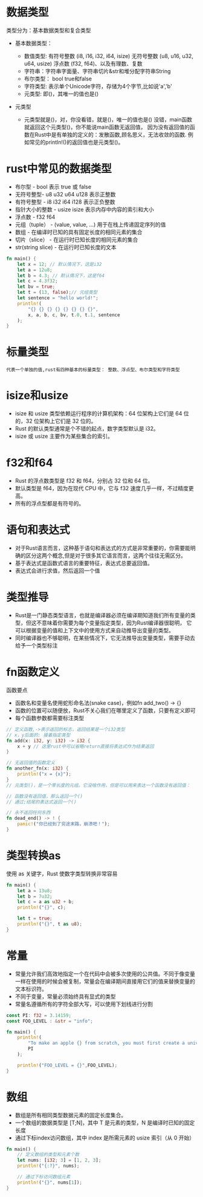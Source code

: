 # 数据类型
类型分为：基本数据类型和复合类型
- 基本数据类型：
    - 数值类型: 有符号整数 (i8, i16, i32, i64, isize)
            无符号整数 (u8, u16, u32, u64, usize) 
            浮点数 (f32, f64)、以及有理数、复数
    - 字符串：字符串字面量、字符串切片&str和堆分配字符串String
    - 布尔类型： bool true和false
    - 字符类型: 表示单个Unicode字符，存储为4个字节,比如说'a','b'
    - 元类型: 即()，其唯一的值也是()

- 元类型
    - 元类型就是()，对，你没看错，就是()，唯一的值也是()
    没错，main函数就返回这个元类型()，你不能说main函数无返回值，
    因为没有返回值的函数在Rust中是有单独的定义的：发散函数,顾名思义，无法收敛的函数.
    例如常见的println!()的返回值也是元类型()。

# rust中常见的数据类型
- 布尔型 - bool 表示 true 或 false
- 无符号整型- u8 u32 u64 u128 表示正整数
- 有符号整型 - i8 i32 i64 i128 表示正负整数
- 指针大小的整数 - usize isize 表示内存中内容的索引和大小
- 浮点数 - f32 f64
- 元组（tuple） - (value, value, ...) 用于在栈上传递固定序列的值
- 数组 - 在编译时已知的具有固定长度的相同元素的集合
- 切片（slice） - 在运行时已知长度的相同元素的集合
- str(string slice) - 在运行时已知长度的文本

```rust
fn main() {
    let x = 12; // 默认情况下，这是i32
    let a = 12u8;
    let b = 4.3; // 默认情况下，这是f64
    let c = 4.3f32;
    let bv = true;
    let t = (13, false);// 元组类型
    let sentence = "hello world!";
    println!(
        "{} {} {} {} {} {} {} {}",
        x, a, b, c, bv, t.0, t.1, sentence
    );
}
```
# 标量类型
    代表一个单独的值,rust有四种基本的标量类型： 整数、浮点型、布尔类型和字符类型

# isize和usize
- isize 和 usize 类型依赖运行程序的计算机架构：64 位架构上它们是 64 位的，32 位架构上它们是 32 位的。
- Rust 的默认类型通常是个不错的起点，数字类型默认是 i32。
- isize 或 usize 主要作为某些集合的索引。

# f32和f64
- Rust 的浮点数类型是 f32 和 f64，分别占 32 位和 64 位。
- 默认类型是 f64，因为在现代 CPU 中，它与 f32 速度几乎一样，不过精度更高。
- 所有的浮点型都是有符号的。

# 语句和表达式
- 对于Rust语言而言，这种基于语句和表达式的方式是非常重要的，你需要能明确的区分这两个概念,但是对于很多其它语言而言，这两个往往无需区分。
- 基于表达式是函数式语言的重要特征，表达式总要返回值。
- 表达式会进行求值，然后返回一个值

# 类型推导

- Rust是一门静态类型语言，也就是编译器必须在编译期知道我们所有变量的类型，但这不意味着你需要为每个变量指定类型，因为Rust编译器很聪明，
它可以根据变量的值和上下文中的使用方式来自动推导出变量的类型。
- 同时编译器也不够聪明，在某些情况下，它无法推导出变量类型，需要手动去给予一个类型标注

# fn函数定义
函数要点
- 函数名和变量名使用蛇形命名法(snake case)，例如fn add_two() -> {}
- 函数的位置可以随便放，Rust不关心我们在哪里定义了函数，只要有定义即可
- 每个函数参数都需要标注类型

```rust
// 定义函数,->表示返回的标志，返回结果是一个i32类型
// x，y后面的: 接着指定类型
fn add(x: i32, y: i32) -> i32 {
    x + y // 这里rust中可以省略return直接将表达式作为结果返回
}

// 无返回值的函数定义
fn another_fn(x: i32) {
    println!("x = {x}");
}
// 元类型()，是一个零长度的元组。它没啥作用，但是可以用来表达一个函数没有返回值：

// 函数没有返回值，那么返回一个()
// 通过;结尾的表达式返回一个()

// 永不返回任何东西
fn dead_end() -> ! {
    panic!("你已经到了穷途末路，崩溃吧！");
}

```

# 类型转换as
使用 as 关键字，Rust 使数字类型转换非常容易
```rust
fn main() {
    let a = 13u8;
    let b = 7u32;
    let c = a as u32 + b;
    println!("{}", c);

    let t = true;
    println!("{}", t as u8);
}
```

# 常量
- 常量允许我们高效地指定一个在代码中会被多次使用的公共值。不同于像变量一样在使用的时候会被复制，常量会在编译期间直接用它们的值来替换变量的文本标识符。
- 不同于变量，常量必须始终具有显式的类型
- 常量名遵循所有的字符全部大写，可以使用下划线进行分割
```rust
const PI: f32 = 3.14159;
const FOO_LEVEL : &str = "info";

fn main() {
    println!(
        "To make an apple {} from scratch, you must first create a universe.",
        PI
    );

    println!("FOO_LEVEL = {}",FOO_LEVEL);
}
```

# 数组
- 数组是所有相同类型数据元素的固定长度集合。
- 一个数组的数据类型是 [T;N]，其中 T 是元素的类型，N 是编译时已知的固定长度
- 通过下标index访问数组，其中 index 是所需元素的 usize 索引（从 0 开始）
```rust
fn main() {
    // 定义数组的类型和元素个数
    let nums: [i32; 3] = [1, 2, 3];
    println!("{:?}", nums);

    // 通过下标访问数组元素
    println!("{}", nums[1]);
}
```
